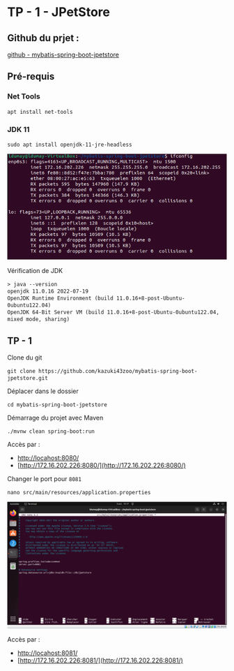 # TP - 1 - JPetStore


## Github du prjet :

[github - mybatis-spring-boot-jpetstore](https://github.com/kazuki43zoo/mybatis-spring-boot-jpetstore)

## Pré-requis

### Net Tools

```
apt install net-tools
```

### JDK 11 

```
sudo apt install openjdk-11-jre-headless
```

![img](_img/001.png)

Vérification de JDK

```
> java --version
openjdk 11.0.16 2022-07-19
OpenJDK Runtime Environment (build 11.0.16+8-post-Ubuntu-0ubuntu122.04)
OpenJDK 64-Bit Server VM (build 11.0.16+8-post-Ubuntu-0ubuntu122.04, mixed mode, sharing)
```

## TP - 1

Clone du git

```
git clone https://github.com/kazuki43zoo/mybatis-spring-boot-jpetstore.git
```

Déplacer dans le dossier

```
cd mybatis-spring-boot-jpetstore
```

Démarrage du projet avec Maven

```
./mvnw clean spring-boot:run
```

Accès par : 

- [http://locahost:8080/](http://locahost:8080/)
- [http://172.16.202.226:8080/](http://172.16.202.226:8080/)

Changer le port pour `8081`

```
nano src/main/resources/application.properties
```

![img](_img/002.png)

Accès par : 

- [http://locahost:8081/](http://locahost:8081/)
- [http://172.16.202.226:8081/](http://172.16.202.226:8081/)